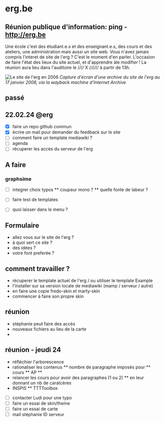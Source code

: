 # erg.be

## Réunion publique d'information: ping - http://erg.be

Une école c'est des étudiant.e.s et des enseignant.e.s, des cours et des ateliers, une administration mais aussi un site web. Vous n'avez jamais compris l'interet de site de l'erg ? C'est le moment d'en parler.
L'occasion de faire l'état des lieux du site actuel, et d'apprendre àle modifier !
La réunion aura lieu dans l'auditoire le /_/_/_/_ X /_/_/_/_/_/_ à partir de 13h.

![Le site de l'erg en 2006](http://copyright.rip/medias/erg/site-erg-15-jan-2006.png)
*Capture d'écran d'une archive du site de l'erg au 17 janvier 2006, via la wayback machine d'Internet Archive*


## passé

## 22.02.24 @erg
* [x] faire un repo github commun
* [x] écrire un mail pour demander du feedback sur le site
* [ ] comment faire un template mediawiki ?
* [ ] agenda
* [ ] récuperer les accès du serveur de l'erg

## A faire
### graphsime
* [ ] integrer choix typos
** coupeur mono  ?
** quelle fonte de labeur ?

* [ ] faire test de templates
* [ ] quoi laisser dans le menu ?

## Formulaire
* allez vous sur le site de l'erg ?
* à quoi sert ce site ?
* des idées ?
* votre font preferée ?

## comment travailler ?
* récuperer le template actuel de l'erg / ou utiliser le template Example
* l'installer sur sa version locale de mediawiki (mamp / serveur / autre)
* en faire une copie fredo-skin et marty-skin
* commencer à faire son propre skin


## réunion
* stéphanie peut faire des accès
* nouveaux fichiers au lieu de la carte
* 

## réunion - jeudi 24
* réfléchier l'arborescence
* rationaliser les contenus
** nombre de paragraphe imposés pour
** cours
** AP
**
* relancer les cours pour avoir des paragraphes (1 ou 2)
** en leur donnant un nb de caratcères
* INSPIS
** TTTToolbox
* [ ] contacter Ludi pour une typo
* [ ] faire un essai de skin/theme
* [ ] faire un essai de carte
* [ ] mail stéphanie ID serveur
